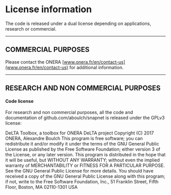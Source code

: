 
# License information

The code is released under a dual license depending on applications, research or commercial.

---

## COMMERCIAL PURPOSES

Please contact the ONERA [www.onera.fr/en/contact-us](www.onera.fr/en/contact-us) for additional information.

---

## RESEARCH AND NON COMMERCIAL PURPOSES

#### Code license

For research and non commercial purposes, all the code and documentation of github.com/aboulch/snapnet is released under the GPLv3 license:

DeLTA Toolbox, a toolbox for ONERA DeLTA project
Copyright (C) 2017 ONERA, Alexandre Boulch
This program is free software; you can redistribute it and/or modify it under the terms of the GNU General Public License as published by the Free Software Foundation; either version 3 of the License, or any later version.
This program is distributed in the hope that it will be useful, but WITHOUT ANY WARRANTY; without even the implied warranty of MERCHANTABILITY or FITNESS FOR A PARTICULAR PURPOSE.  See the GNU General Public License for more details. You should have received a copy of the GNU General Public License along with this program; if not, write to the Free Software Foundation, Inc., 51 Franklin Street, Fifth Floor, Boston, MA 02110-1301  USA
